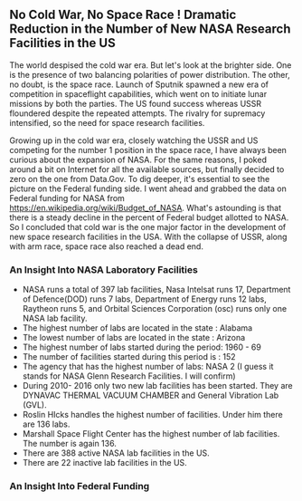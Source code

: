 ## No Cold War, No Space Race ! Dramatic Reduction in the Number of New NASA Research Facilities in the US ##

The world despised the cold war era. But let's look at the brighter side. One is the presence of two balancing polarities of power distribution. The other, no doubt, is the space race. Launch of Sputnik spawned a new era of competition in spaceflight capabilities, which went on to initiate lunar missions by both the parties. The US found success whereas USSR floundered despite the repeated attempts. The rivalry for supremacy intensified, so the need for space research facilities.

Growing up in the cold war era, closely watching the USSR and US competing for the number 1 position in the space race, I have always been curious about the expansion of NASA. For the same reasons, I poked around a bit on Internet for all the available sources, but finally decided to zero on the one from Data.Gov. To dig deeper, it's essential to see the picture on the Federal funding side. I went ahead and grabbed the data on Federal funding for NASA from https://en.wikipedia.org/wiki/Budget_of_NASA.  What's astounding is that there is a steady decline in the percent of Federal budget allotted to NASA. So I concluded that cold war is the one major factor in the development of new space research facilities in the USA. With the collapse of USSR, along with arm race, space race also reached a dead end.


### An Insight Into NASA Laboratory Facilities ###

* NASA runs a total of 397 lab facilities, Nasa Intelsat runs 17, Department of Defence(DOD) runs 7 labs, Department of Energy runs 12 labs, Raytheon runs 5, and Orbital Sciences Corporation (osc) runs only one NASA lab facility.
* The highest number of labs are located in the state : Alabama
* The lowest number of labs are located in the state : Arizona
* The highest number of labs started during the period: 1960 - 69
* The number of facilities started during this period is : 152
* The agency that has the highest number of labs: NASA 2 (I guess it stands for NASA Glenn Research Facilities. I will confirm)
* During 2010- 2016 only two new lab facilities has been started. They are DYNAVAC THERMAL VACUUM CHAMBER and General Vibration Lab (GVL).
* Roslin HIcks handles the highest number of facilities. Under him there are 136 labs.
* Marshall Space Flight Center has the highest number of lab facilities. The number is again 136.
* There are 388 active NASA lab facilities in the US.
* There are 22 inactive lab facilities in the US.

### An Insight Into Federal Funding ###
